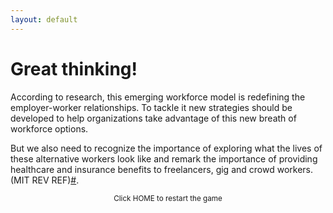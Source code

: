 ```yaml
---
layout: default
---
```


# Great thinking!

According to research, this emerging workforce model is redefining the employer-worker relationships. To tackle it new strategies should be developed to help organizations take advantage of this new breath of workforce options. 

But we also need to recognize the importance of exploring what the lives of these alternative workers look like and remark the importance of providing healthcare and insurance benefits to freelancers, gig and crowd workers.(MIT REV REF)[#](https://sararodrig.github.io/workforce-future/references).   

<small><center>Click HOME to restart the game</center></small>